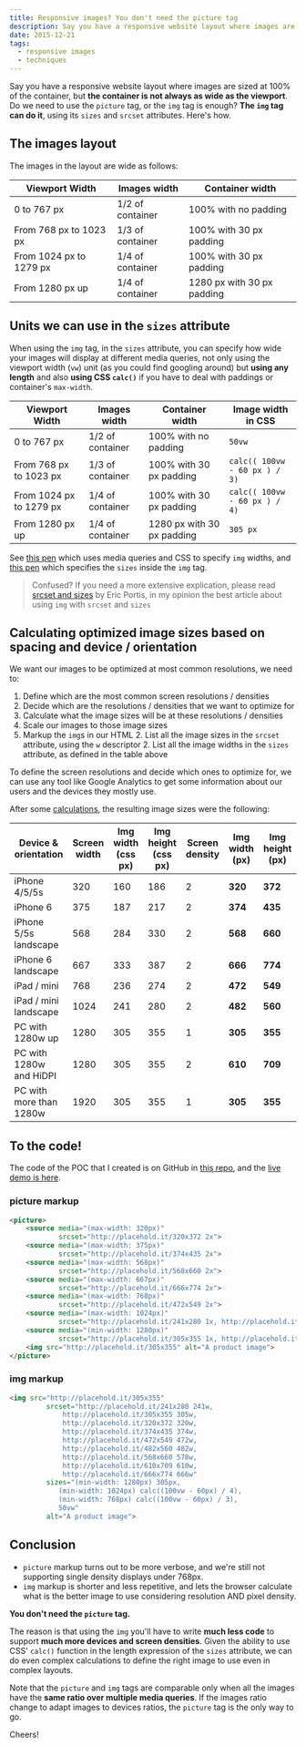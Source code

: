 ```yaml
---
title: Responsive images? You don't need the picture tag
description: Say you have a responsive website layout where images are sized at 100% of the container, but the container is not always as wide as the viewport. Do we need to use the picture tag, or the img tag is enough?
date: 2015-12-21
tags:
  - responsive images
  - techniques
---
```


Say you have a responsive website layout where images are sized at 100% of the container, but **the container is not always as wide as the viewport**. Do we need to use the `picture` tag, or the `img` tag is enough? **The `img` tag can do it**, using its `sizes` and `srcset` attributes. Here's how.

## The images layout

The images in the layout are wide as follows:

| Viewport Width          | Images width     | Container width            |
|-------------------------|------------------|----------------------------|
| 0 to 767 px             | 1/2 of container | 100% with no padding       |
| From 768 px to 1023 px  | 1/3 of container | 100% with 30 px padding    |
| From 1024 px to 1279 px | 1/4 of container | 100% with 30 px padding    |
| From 1280 px up         | 1/4 of container | 1280 px with 30 px padding |

## Units we can use in the `sizes` attribute

When using the `img` tag, in the `sizes` attribute, you can specify how wide your images will display at different media queries, not only using the viewport width (`vw`) unit (as you could find googling around) but **using any length** and also **using CSS `calc()`** if you have to deal with paddings or container's `max-width`.

| Viewport Width          | Images width     | Container width            | Image width in CSS           |
|-------------------------|------------------|----------------------------|------------------------------|
| 0 to 767 px             | 1/2 of container | 100% with no padding       | `50vw`                       |
| From 768 px to 1023 px  | 1/3 of container | 100% with 30 px padding    | `calc(( 100vw - 60 px ) / 3)`|
| From 1024 px to 1279 px | 1/4 of container | 100% with 30 px padding    | `calc(( 100vw - 60 px ) / 4)`|
| From 1280 px up         | 1/4 of container | 1280 px with 30 px padding | `305 px`                     |

See [this pen](https://codepen.io/verlok/pen/JGXeyz?editors=110) which uses media queries and CSS to specify `img` widths, and [this pen](https://codepen.io/verlok/pen/adNQqX?editors=110) which specifies the `sizes` inside the `img` tag.

> Confused? If you need a more extensive explication, please read [srcset and sizes](https://ericportis.com/posts/2014/srcset-sizes/) by Eric Portis, in my opinion the best article about using `img` with `srcset` and `sizes`

## Calculating optimized image sizes based on spacing and device / orientation

We want our images to be optimized at most common resolutions, we need to:

1. Define which are the most common screen resolutions / densities
1. Decide which are the resolutions / densities that we want to optimize for
1. Calculate what the image sizes will be at these resolutions / densities
1. Scale our images to those image sizes
1. Markup the `img`s in our HTML
    2. List all the image sizes in the `srcset` attribute, using the `w` descriptor
    2. List all the image widths in the `sizes` attribute, as defined in the table above

To define the screen resolutions and decide which ones to optimize for, we can use any tool like Google Analytics to get some information about our users and the devices they mostly use.

After some [calculations](https://docs.google.com/spreadsheets/d/1BCeWGXOevUHlL8l9ti2i81C9BgSsHtybO9Z9WAYpfnQ/edit), the resulting image sizes were the following:

| Device & orientation    | Screen width | Img width (css px) | Img height (css px) | Screen density | Img width (px) | Img height (px)     |
|-------------------------|--------------|--------------------|---------------------|----------------|----------------|---------------------|
| iPhone 4/5/5s           | 320          | 160                | 186                 | 2              | **320**        | **372**             |
| iPhone 6                | 375          | 187                | 217                 | 2              | **374**        | **435**             |
| iPhone 5/5s landscape   | 568          | 284                | 330                 | 2              | **568**        | **660**             |
| iPhone 6 landscape      | 667          | 333                | 387                 | 2              | **666**        | **774**             |
| iPad / mini             | 768          | 236                | 274                 | 2              | **472**        | **549**             |
| iPad / mini landscape   | 1024         | 241                | 280                 | 2              | **482**        | **560**             |
| PC with 1280w up        | 1280         | 305                | 355                 | 1              | **305**        | **355**             |
| PC with 1280w and HiDPI | 1280         | 305                | 355                 | 2              | **610**        | **709**             |
| PC with more than 1280w | 1920         | 305                | 355                 | 1              | **305**        | **355**             |

## To the code!

The code of the POC that I created is on GitHub in [this repo](https://www.github.com/verlok/responsiveImagesTagsCompared), and the [live demo is here](http://verlok.github.io/responsiveImagesTagsCompared).

### picture markup

```html
<picture>
    <source media="(max-width: 320px)"
            srcset="http://placehold.it/320x372 2x">
    <source media="(max-width: 375px)"
            srcset="http://placehold.it/374x435 2x">
    <source media="(max-width: 568px)"
            srcset="http://placehold.it/568x660 2x">
    <source media="(max-width: 667px)"
            srcset="http://placehold.it/666x774 2x">
    <source media="(max-width: 768px)"
            srcset="http://placehold.it/472x549 2x">
    <source media="(max-width: 1024px)"
            srcset="http://placehold.it/241x280 1x, http://placehold.it/482x560 2x">
    <source media="(min-width: 1280px)"
            srcset="http://placehold.it/305x355 1x, http://placehold.it/610x709 2x">
    <img src="http://placehold.it/305x355" alt="A product image">
</picture>
```

### img markup

```html
<img src="http://placehold.it/305x355"
         srcset="http://placehold.it/241x280 241w,
             http://placehold.it/305x355 305w,
             http://placehold.it/320x372 320w,
             http://placehold.it/374x435 374w,
             http://placehold.it/472x549 472w,
             http://placehold.it/482x560 482w,
             http://placehold.it/568x660 578w,
             http://placehold.it/610x709 610w,
             http://placehold.it/666x774 666w"
         sizes="(min-width: 1280px) 305px,
            (min-width: 1024px) calc((100vw - 60px) / 4),
            (min-width: 768px) calc((100vw - 60px) / 3),
            50vw"
         alt="A product image">
```

## Conclusion

* `picture` markup turns out to be more verbose, and we're still not supporting single density displays under 768px.
* `img` markup is shorter and less repetitive, and lets the browser calculate what is the better image to use considering resolution AND pixel density.

**You don't need the `picture` tag.**

The reason is that using the `img` you'll have to write **much less code** to support **much more devices and screen densities**. Given the ability to use CSS' `calc()` function in the length expression of the `sizes` attribute, we can do even complex calculations to define the right image to use even in complex layouts.

Note that the `picture` and `img` tags are comparable only when all the images have the **same ratio over multiple media queries**. If the images ratio change to adapt images to devices ratios, the `picture` tag is the only way to go.

Cheers!
